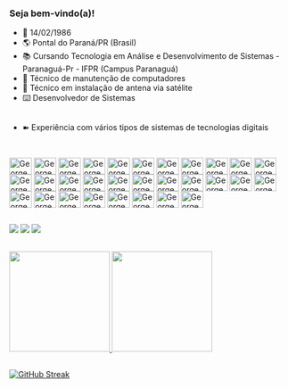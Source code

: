 ### Seja bem-vindo(a)!

- 👯 14/02/1986
- 🌎 Pontal do Paraná/PR (Brasil)
- 📚 Cursando Tecnologia em Análise e Desenvolvimento de Sistemas - Paranaguá-Pr - IFPR (Campus Paranaguá)
- 🔧 Técnico de manutenção de computadores
- 🔧 Técnico em instalação de antena via satélite
- ⌨️ Desenvolvedor de Sistemas

</div>

##

- ➽ Experiência com vários tipos de sistemas de tecnologias digitais

</div>

##

<div style="display: inline_block"><br>
<img align="center" alt="GeorgeCruzX-Android" height="30" width="40" src="https://cdn.jsdelivr.net/gh/devicons/devicon/icons/android/android-original.svg" />
<img align="center" alt="GeorgeCruzX-Apache" height="30" width="40"src="https://cdn.jsdelivr.net/gh/devicons/devicon/icons/apache/apache-original.svg" />
<img align="center" alt="GeorgeCruzX-Apple" height="30" width="40" src="https://cdn.jsdelivr.net/gh/devicons/devicon/icons/apple/apple-original.svg" />
<img align="center" alt="GeorgeCruzX-Atom" height="30" width="40" src="https://cdn.jsdelivr.net/gh/devicons/devicon/icons/atom/atom-original.svg" />
<img align="center" alt="GeorgeCruzX-Bootstrap" height="30" width="40" src="https://cdn.jsdelivr.net/gh/devicons/devicon/icons/bootstrap/bootstrap-original.svg" />
<img align="center" alt="GeorgeCruzX-C" height="30" width="40" src="https://cdn.jsdelivr.net/gh/devicons/devicon/icons/c/c-original.svg" />
<img align="center" alt="GeorgeCruzX-Cplusplus" height="30" width="40" src="https://cdn.jsdelivr.net/gh/devicons/devicon/icons/cplusplus/cplusplus-original.svg" />      
<img align="center" alt="GeorgeCruzX-Canva" height="30" width="40" src="https://cdn.jsdelivr.net/gh/devicons/devicon/icons/canva/canva-original.svg" /> 
<img align="center" alt="GeorgeCruzX-Chrome" height="30" width="40"src="https://cdn.jsdelivr.net/gh/devicons/devicon/icons/chrome/chrome-original.svg" />
<img align="center" alt="GeorgeCruzX-Css3" height="30" width="40"src="https://cdn.jsdelivr.net/gh/devicons/devicon/icons/css3/css3-original.svg" />   
<img align="center" alt="GeorgeCruzX-Electron" height="30" width="40"src="https://cdn.jsdelivr.net/gh/devicons/devicon/icons/electron/electron-original.svg" />  
<img align="center" alt="GeorgeCruzX-Facebook" height="30" width="40"src="https://cdn.jsdelivr.net/gh/devicons/devicon/icons/facebook/facebook-original.svg" />
<img align="center" alt="GeorgeCruzX-Firefox" height="30" width="40"src="https://cdn.jsdelivr.net/gh/devicons/devicon/icons/firefox/firefox-original.svg" />
<img align="center" alt="GeorgeCruzX-Gimp" height="30" width="40"src="https://cdn.jsdelivr.net/gh/devicons/devicon/icons/gimp/gimp-original.svg" />
<img align="center" alt="GeorgeCruzX-Git" height="30" width="40"src="https://cdn.jsdelivr.net/gh/devicons/devicon/icons/git/git-original.svg" />  
<img align="center" alt="GeorgeCruzX-Github" height="30" width="40"src="https://cdn.jsdelivr.net/gh/devicons/devicon/icons/github/github-original.svg" />
<img align="center" alt="GeorgeCruzX-Google" height="30" width="40"src="https://cdn.jsdelivr.net/gh/devicons/devicon/icons/google/google-original.svg" />
<img align="center" alt="GeorgeCruzX-Html5" height="30" width="40"src="https://cdn.jsdelivr.net/gh/devicons/devicon/icons/html5/html5-original.svg" />       
<img align="center" alt="GeorgeCruzX-Java" height="30" width="40"src="https://cdn.jsdelivr.net/gh/devicons/devicon/icons/java/java-original.svg" />       
<img align="center" alt="GeorgeCruzX-Javascript" height="30" width="40"src="https://cdn.jsdelivr.net/gh/devicons/devicon/icons/javascript/javascript-original.svg" />
<img align="center" alt="GeorgeCruzX-Linkedin" height="30" width="40"src="https://cdn.jsdelivr.net/gh/devicons/devicon/icons/linkedin/linkedin-original.svg" />
<img align="center" alt="GeorgeCruzX-Linux" height="30" width="40"src="https://cdn.jsdelivr.net/gh/devicons/devicon/icons/linux/linux-original.svg" />
<img align="center" alt="GeorgeCruzX-Mongo" height="30" width="40"src="https://cdn.jsdelivr.net/gh/devicons/devicon/icons/mongodb/mongodb-original.svg" />
<img align="center" alt="GeorgeCruzX-Mysql" height="30" width="40"src="https://cdn.jsdelivr.net/gh/devicons/devicon/icons/mysql/mysql-original.svg" />
<img align="center" alt="GeorgeCruzX-Npm" height="30" width="40"src="https://cdn.jsdelivr.net/gh/devicons/devicon/icons/npm/npm-original-wordmark.svg" />
<img align="center" alt="GeorgeCruzX-Opera" height="30" width="40"src="https://cdn.jsdelivr.net/gh/devicons/devicon/icons/opera/opera-original.svg" />
<img align="center" alt="GeorgeCruzX-Photoshop" height="30" width="40"src="https://cdn.jsdelivr.net/gh/devicons/devicon/icons/photoshop/photoshop-plain.svg" />
<img align="center" alt="GeorgeCruzX-React" height="30" width="40"src="https://cdn.jsdelivr.net/gh/devicons/devicon/icons/react/react-original.svg" />
<img align="center" alt="GeorgeCruzX-Typescript" height="30" width="40"src="https://cdn.jsdelivr.net/gh/devicons/devicon/icons/typescript/typescript-original.svg" />
<img align="center" alt="GeorgeCruzX-Vscode" height="30" width="40"src="https://cdn.jsdelivr.net/gh/devicons/devicon/icons/vscode/vscode-original.svg" />
                                           
</div>
  
##
 
<div> 
<a href="https://www.instagram.com/george___cruz/" target="_blank"><img src="https://img.shields.io/badge/-Instagram-%23E4405F?style=for-the-badge&logo=instagram&logoColor=white" target="_blank"></a>
<a href = "mailto:gvelosocruz@gmail.com"><img src="https://img.shields.io/badge/-Gmail-%23333?style=for-the-badge&logo=gmail&logoColor=white" target="_blank"></a>
<a href="https://www.linkedin.com/in/george-lincon-veloso-cruz-56a838224/" target="_blank"><img src="https://img.shields.io/badge/-LinkedIn-%230077B5?style=for-the-badge&logo=linkedin&logoColor=white" target="_blank"></a> 

</div>
  
##

<div>
<a href="https://github.com/GeorgeCruzX">
<img loading="lazy" height="180em" src="https://github-readme-stats.vercel.app/api/top-langs/?username=GeorgeCruzX&layout=compact&langs_count=7&theme=dark"/>
<img loading="lazy" height="180em" src="https://github-readme-stats.vercel.app/api?username=GeorgeCruzX&show_icons=true&theme=dark&include_all_commits=true&count_private=true"/>

</div>
  
##

<a href="https://git.io/streak-stats"><img src="http://github-readme-streak-stats.herokuapp.com?user=GeorgeCruzX&theme=dark&locale=pt_BR" alt="GitHub Streak" /></a>
